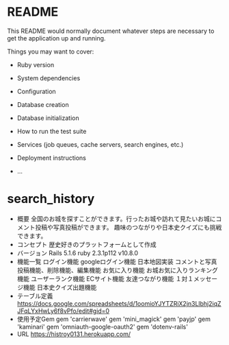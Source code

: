 # README

This README would normally document whatever steps are necessary to get the
application up and running.

Things you may want to cover:

* Ruby version

* System dependencies

* Configuration

* Database creation

* Database initialization

* How to run the test suite

* Services (job queues, cache servers, search engines, etc.)

* Deployment instructions

* ...
# search_history

- 概要
 全国のお城を探すことができます。行ったお城や訪れて見たいお城にコメント投稿や写真投稿ができます。
趣味のつながりや日本史クイズにも挑戦できます。
- コンセプト
 歴史好きのプラットフォームとして作成
- バージョン
 Rails 5.1.6
 ruby 2.3.1p112
 v10.8.0
- 機能一覧
 ログイン機能
 googleログイン機能
 日本地図実装
 コメントと写真投稿機能、削除機能、編集機能
 お気に入り機能
 お城お気に入りランキング機能
 ユーザーランク機能
 ECサイト機能
 友達つながり機能
 １対１メッセージ機能
 日本史クイズ出題機能
- テーブル定義
   https://docs.google.com/spreadsheets/d/1oomioYJYTZRiX2jn3Llbhj2iqZJFqLYxHwLy6f8vPfo/edit#gid=0
- 使用予定Gem
 gem 'carrierwave'
 gem 'mini_magick'
 gem 'payjp'
 gem 'kaminari'
 gem 'omniauth-google-oauth2'
 gem 'dotenv-rails'
- URL
 https://histroy0131.herokuapp.com/
